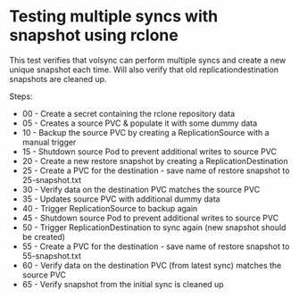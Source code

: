 # Testing multiple syncs with snapshot using rclone

This test verifies that volsync can perform multiple syncs and
create a new unique snapshot each time.  Will also verify that
old replicationdestination snapshots are cleaned up.

Steps:

- 00 - Create a secret containing the rclone repository data
- 05 - Creates a source PVC & populate it with some dummy data
- 10 - Backup the source PVC by creating a ReplicationSource with a manual trigger
- 15 - Shutdown source Pod to prevent additional writes to source PVC
- 20 - Create a new restore snapshot by creating a ReplicationDestination
- 25 - Create a PVC for the destination - save name of restore snapshot to 25-snapshot.txt
- 30 - Verify data on the destination PVC matches the source PVC
- 35 - Updates source PVC with additional dummy data
- 40 - Trigger ReplicationSource to backup again
- 45 - Shutdown source Pod to prevent additional writes to source PVC
- 50 - Trigger ReplicationDestination to sync again (new snapshot should be created)
- 55 - Create a PVC for the destination - save name of restore snapshot to 55-snapshot.txt
- 60 - Verify data on the destination PVC (from latest sync) matches the source PVC
- 65 - Verify snapshot from the initial sync is cleaned up
